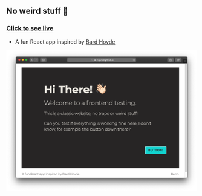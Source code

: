 ## No weird stuff 🤗

### [Click to see live](https://mgunsd.github.io/NoWeirdStuff/)

- A fun React app inspired by [Bard Hovde](https://codepen.io/bnhovde/pen/OJLYGKx)

<a href="https://mgunsd.github.io/NoWeirdStuff/">![NWS](https://github.com/mgunsd/NoWeirdStuff/raw/master/src/assets/ss-nws.png)</a>
